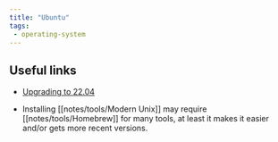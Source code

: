 ```yaml
---
title: "Ubuntu"
tags:
 - operating-system
---
```


## Useful links
- [Upgrading to 22.04](https://linuxize.com/post/how-to-upgrade-to-ubuntu-22-04/)


- Installing [[notes/tools/Modern Unix]] may require [[notes/tools/Homebrew]] for many tools, at least it makes it easier and/or gets more recent versions.